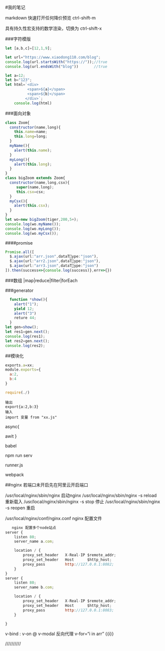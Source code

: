 #我的笔记

markdown
快速打开任何降价预览 ctrl-shift-m

具有持久性宏支持的数学渲染，切换为 ctrl-shift-x

###字符模版

```javascript
let [a,b,c]=[12,1,9];

let url="https://www.xiaodong110.com/blog";
console.log(url.startsWith("https://"));//true
console.log(url.endsWith("blog"))       //true

let a=12;
let b="123";
let html=`<div>
          <span>${a}</span>
          <span>${b}</span>  
         </div>`;
    console.log(html)
```
###面向对象
```javascript
class Zoom{
  constructor(name,long){
    this.name=name;
    this.long=long;
  }
  myName(){
    alert(this.name);
  }
  myLong(){
    alert(this.long);
  }
}
class bigZoom extends Zoom{
  constructor(name,long,csx){
     super(name,long);
     this.csx=csx;
  }
  myCsx(){
    alert(this.csx);
  }
}
let wo=new bigZoom(tiger,200,5+);
console.log(wo.myName());
console.log(wo.myLong());
console.log(wo.myCsx());
```
####promise
```javascript
Promise.all([
  $.ajax(url:"arr.json",dataType:"json"),
  $.ajax(url:"arr2.json",dataType:"json"),
  $.ajax(url:"arr3.json",dataType:"json")
]).then(success=>{console.log(success)},err=>{})
```
###数组
|map|reduce|filter|forEach

###generator
```javascript
  function *show(){
    alert("1");
    yield 12;
    alert("3")
    reture 44;
  }
let gen=show();
let res1=gen.next();
console.log(res1);
let res2=gen.next();
console.log(res2);

```

##模块化

```javascript nodejs
exports.a=xx;
module.exports={
  a:2,
  b:4
}

require(./)
```
```es6
输出
export{a:2,b:3}
输入
import 变量 from "xx.js"
```


async{

  awit
}


babel

npm run serv


runner.js


webpack



##nginx
若端口未开启先在阿里云开启端口

/usr/local/nginx/sbin/nginx  启动nginx
/usr/local/nginx/sbin/nginx -s reload  重新载入
/usr/local/nginx/sbin/nginx -s stop 停止
/usr/local/nginx/sbin/nginx -s reopen  重启

/usr/local/nginx/conf/nginx.conf  nginx 配置文件
```javascript
   nginx 配置多个node站点
server {
    listen 80;
    server_name a.com;

    location / {
        proxy_set_header   X-Real-IP $remote_addr;
        proxy_set_header   Host      $http_host;
        proxy_pass         http://127.0.0.1:8082;
    }
}
server {
    listen 80;
    server_name b.com;

    location / {
        proxy_set_header   X-Real-IP $remote_addr;
        proxy_set_header   Host      $http_host;
        proxy_pass         http://127.0.0.1:8083;
    }

}

```




v-bind  :
v-on    @
v-modal
反向代理
v-for=“i in arr”    {{i}}














//////////
